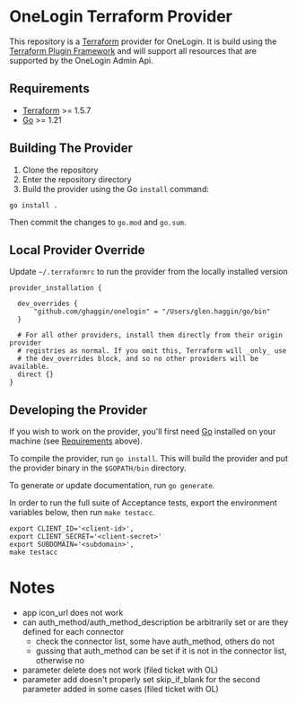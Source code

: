 # OneLogin Terraform Provider

This repository is a [Terraform](https://www.terraform.io) provider for OneLogin. It is build using the [Terraform Plugin Framework](https://github.com/hashicorp/terraform-plugin-framework) and will support all resources that are supported by the OneLogin Admin Api.

## Requirements

- [Terraform](https://developer.hashicorp.com/terraform/downloads) >= 1.5.7
- [Go](https://golang.org/doc/install) >= 1.21

## Building The Provider

1. Clone the repository
1. Enter the repository directory
1. Build the provider using the Go `install` command:

```shell
go install .
```

Then commit the changes to `go.mod` and `go.sum`.

## Local Provider Override

Update `~/.terraformrc` to run the provider from the locally installed version
```
provider_installation {

  dev_overrides {
      "github.com/ghaggin/onelogin" = "/Users/glen.haggin/go/bin"
  }

  # For all other providers, install them directly from their origin provider
  # registries as normal. If you omit this, Terraform will _only_ use
  # the dev_overrides block, and so no other providers will be available.
  direct {}
}
```

## Developing the Provider

If you wish to work on the provider, you'll first need [Go](http://www.golang.org) installed on your machine (see [Requirements](#requirements) above).

To compile the provider, run `go install`. This will build the provider and put the provider binary in the `$GOPATH/bin` directory.

To generate or update documentation, run `go generate`.

In order to run the full suite of Acceptance tests, export the environment variables below, then run `make testacc`.
```shell
export CLIENT_ID='<client-id>',
export CLIENT_SECRET='<client-secret>'
export SUBDOMAIN='<subdomain>',
make testacc
```

# Notes
- app icon_url does not work
- can auth_method/auth_method_description be arbitrarily set or are they defined for each connector
  - check the connector list, some have auth_method, others do not
  - gussing that auth_method can be set if it is not in the connector list, otherwise no
- parameter delete does not work (filed ticket with OL)
- parameter add doesn't properly set skip_if_blank for the second parameter added in some cases (filed ticket with OL)
